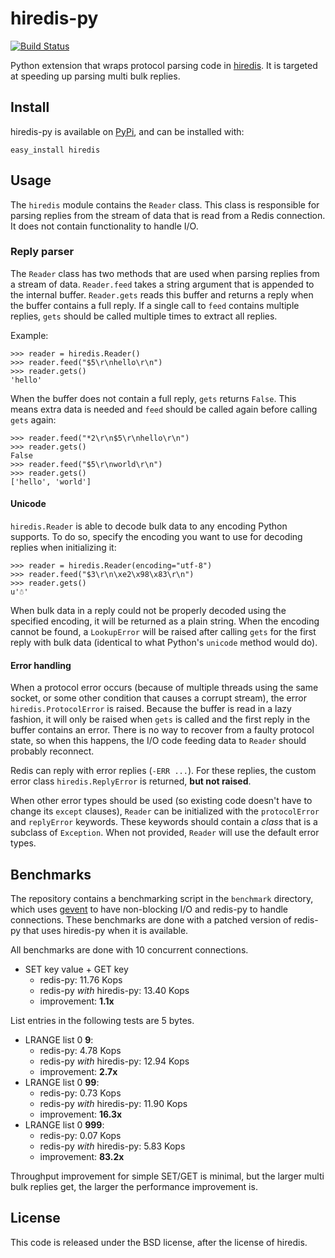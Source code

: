 # hiredis-py

[![Build Status](https://travis-ci.org/pietern/hiredis-py.png?branch=master)](https://travis-ci.org/pietern/hiredis-py)

Python extension that wraps protocol parsing code in
[hiredis](http://github.com/antirez/hiredis). It is targeted at speeding up
parsing multi bulk replies.

## Install

hiredis-py is available on [PyPi](http://pypi.python.org/pypi/hiredis), and
can be installed with:

    easy_install hiredis

## Usage

The `hiredis` module contains the `Reader` class. This class is responsible for
parsing replies from the stream of data that is read from a Redis connection.
It does not contain functionality to handle I/O.

### Reply parser

The `Reader` class has two methods that are used when parsing replies from a
stream of data. `Reader.feed` takes a string argument that is appended to the
internal buffer. `Reader.gets` reads this buffer and returns a reply when the
buffer contains a full reply. If a single call to `feed` contains multiple
replies, `gets` should be called multiple times to extract all replies.

Example:

    >>> reader = hiredis.Reader()
    >>> reader.feed("$5\r\nhello\r\n")
    >>> reader.gets()
    'hello'

When the buffer does not contain a full reply, `gets` returns `False`. This
means extra data is needed and `feed` should be called again before calling
`gets` again:

    >>> reader.feed("*2\r\n$5\r\nhello\r\n")
    >>> reader.gets()
    False
    >>> reader.feed("$5\r\nworld\r\n")
    >>> reader.gets()
    ['hello', 'world']

#### Unicode

`hiredis.Reader` is able to decode bulk data to any encoding Python supports.
To do so, specify the encoding you want to use for decoding replies when
initializing it:

    >>> reader = hiredis.Reader(encoding="utf-8")
    >>> reader.feed("$3\r\n\xe2\x98\x83\r\n")
    >>> reader.gets()
    u'☃'

When bulk data in a reply could not be properly decoded using the specified
encoding, it will be returned as a plain string. When the encoding cannot be
found, a `LookupError` will be raised after calling `gets` for the first reply
with bulk data (identical to what Python's `unicode` method would do).

#### Error handling

When a protocol error occurs (because of multiple threads using the same
socket, or some other condition that causes a corrupt stream), the error
`hiredis.ProtocolError` is raised. Because the buffer is read in a lazy
fashion, it will only be raised when `gets` is called and the first reply in
the buffer contains an error. There is no way to recover from a faulty protocol
state, so when this happens, the I/O code feeding data to `Reader` should
probably reconnect.

Redis can reply with error replies (`-ERR ...`). For these replies, the custom
error class `hiredis.ReplyError` is returned, **but not raised**.

When other error types should be used (so existing code doesn't have to change
its `except` clauses), `Reader` can be initialized with the `protocolError` and
`replyError` keywords. These keywords should contain a *class* that is a
subclass of `Exception`. When not provided, `Reader` will use the default
error types.

## Benchmarks

The repository contains a benchmarking script in the `benchmark` directory,
which uses [gevent](http://gevent.org/) to have non-blocking I/O and redis-py
to handle connections. These benchmarks are done with a patched version of
redis-py that uses hiredis-py when it is available.

All benchmarks are done with 10 concurrent connections.

* SET key value + GET key
  * redis-py: 11.76 Kops
  * redis-py *with* hiredis-py: 13.40 Kops
  * improvement: **1.1x**

List entries in the following tests are 5 bytes.

* LRANGE list 0 **9**:
  * redis-py: 4.78 Kops
  * redis-py *with* hiredis-py: 12.94 Kops
  * improvement: **2.7x**
* LRANGE list 0 **99**:
  * redis-py: 0.73 Kops
  * redis-py *with* hiredis-py: 11.90 Kops
  * improvement: **16.3x**
* LRANGE list 0 **999**:
  * redis-py: 0.07 Kops
  * redis-py *with* hiredis-py: 5.83 Kops
  * improvement: **83.2x**

Throughput improvement for simple SET/GET is minimal, but the larger multi bulk replies
get, the larger the performance improvement is.

## License

This code is released under the BSD license, after the license of hiredis.
